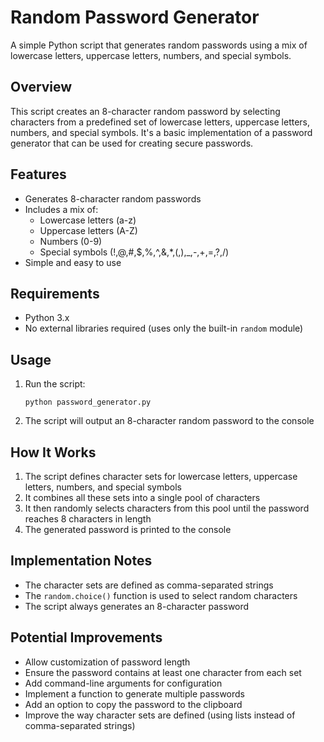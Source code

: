 # Random Password Generator

A simple Python script that generates random passwords using a mix of lowercase letters, uppercase letters, numbers, and special symbols.

## Overview

This script creates an 8-character random password by selecting characters from a predefined set of lowercase letters, uppercase letters, numbers, and special symbols. It's a basic implementation of a password generator that can be used for creating secure passwords.

## Features

- Generates 8-character random passwords
- Includes a mix of:
  - Lowercase letters (a-z)
  - Uppercase letters (A-Z)
  - Numbers (0-9)
  - Special symbols (!,@,#,$,%,^,&,*,(,),_,-,+,=,?,/)
- Simple and easy to use

## Requirements

- Python 3.x
- No external libraries required (uses only the built-in `random` module)

## Usage

1. Run the script:
   ```
   python password_generator.py
   ```
2. The script will output an 8-character random password to the console

## How It Works

1. The script defines character sets for lowercase letters, uppercase letters, numbers, and special symbols
2. It combines all these sets into a single pool of characters
3. It then randomly selects characters from this pool until the password reaches 8 characters in length
4. The generated password is printed to the console

## Implementation Notes

- The character sets are defined as comma-separated strings
- The `random.choice()` function is used to select random characters
- The script always generates an 8-character password

## Potential Improvements

- Allow customization of password length
- Ensure the password contains at least one character from each set
- Add command-line arguments for configuration
- Implement a function to generate multiple passwords
- Add an option to copy the password to the clipboard
- Improve the way character sets are defined (using lists instead of comma-separated strings)
